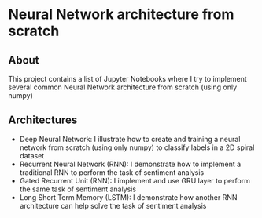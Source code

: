 # Neural Network architecture from scratch

## About
This project contains a list of Jupyter Notebooks where I try to implement several common Neural Network architecture from scratch (using only numpy)

## Architectures

- Deep Neural Network: I illustrate how to create and training a neural network from scratch (using only numpy) to classify labels in a 2D spiral dataset
- Recurrent Neural Network (RNN): I demonstrate how to implement a traditional RNN to perform the task of sentiment analysis
- Gated Recurrent Unit (RNN): I implement and use GRU layer to perform the same task of sentiment analysis
- Long Short Term Memory (LSTM): I demonstrate how another RNN architecture can help solve the task of sentiment analysis
